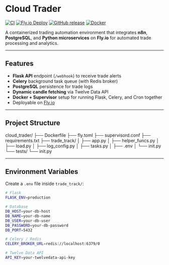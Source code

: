 # Cloud Trader

[![CI](https://github.com/siphiweai/containerised-trader/actions/workflows/ci.yml/badge.svg)](https://github.com/siphiweai/containerised-trader/actions/workflows/ci.yml)
[![Fly.io Deploy](https://img.shields.io/badge/Deployed-Fly.io-blue)](https://fly.io/)
[![GitHub release](https://img.shields.io/github/v/release/siphiweai/containerised-trader?include_prereleases)](https://github.com/siphiweai/containerised-trader/releases)
[![Docker](https://img.shields.io/badge/Image-GitHub%20Packages-green)](https://github.com/siphiweai?tab=packages)

A containerized trading automation environment that integrates **n8n**, **PostgreSQL**, and **Python microservices** on **Fly.io** for automated trade processing and analytics.

---

## Features

- **Flask API** endpoint (`/webhook`) to receive trade alerts  
- **Celery** background task queue (with Redis broker)  
- **PostgreSQL** persistence for trade logs  
- **Dynamic candle fetching** via Twelve Data API  
- **Docker + Supervisor** setup for running Flask, Celery, and Cron together  
- Deployable on [Fly.io](https://fly.io)

---

## Project Structure
cloud_trader/
├── Dockerfile
├── fly.toml
├── supervisord.conf
├── requirements.txt
├── trade_track/
│ ├── app.py
│ ├── helper_funcs.py
│ ├── load.py
│ ├── log_config.py
│ ├── tasks.py
│ ├── .env
│ └── init.py
└── tests/
└── init.py


---

## Environment Variables

Create a `.env` file inside `trade_track/`:

```bash
# Flask
FLASK_ENV=production

# Database
DB_HOST=your-db-host
DB_NAME=your-db-name
DB_USER=your-db-user
DB_PASSWORD=your-db-password
DB_PORT=5432

# Celery / Redis
CELERY_BROKER_URL=redis://localhost:6379/0

# Twelve Data API
API_KEY=your-twelvedata-api-key
